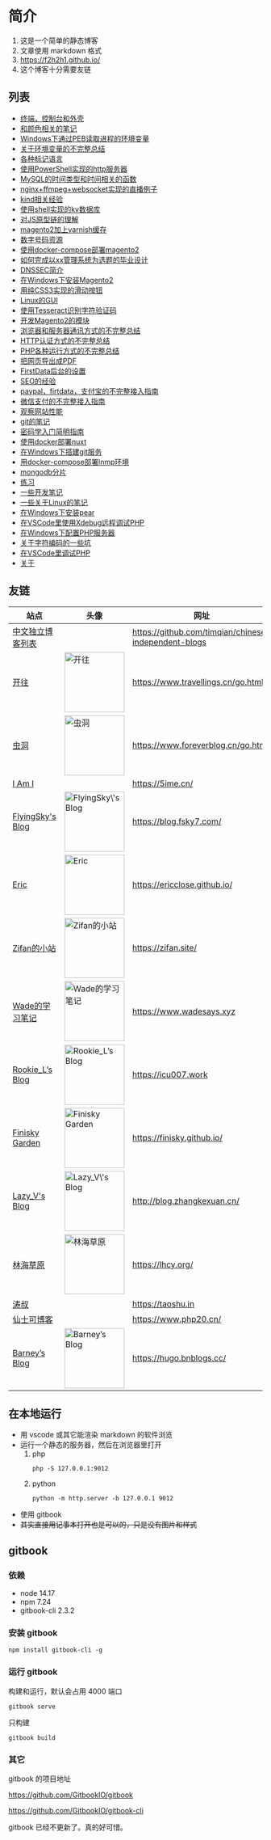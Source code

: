 简介
================================

1. 这是一个简单的静态博客
2. 文章使用 markdown 格式
3. https://f2h2h1.github.io/
4. 这个博客十分需要友链

## 列表

<!-- articleList -->
- [终端，控制台和外壳](article/终端，控制台和外壳.md)
- [和颜色相关的笔记](article/和颜色相关的笔记.md)
- [Windows下通过PEB读取进程的环境变量](article/Windows下通过PEB读取进程的环境变量.md)
- [关于环境变量的不完整总结](article/关于环境变量的不完整总结.md)
- [各种标记语言](article/各种标记语言.md)
- [使用PowerShell实现的http服务器](article/使用PowerShell实现的http服务器.md)
- [MySQL的时间类型和时间相关的函数](article/MySQL的时间类型和时间相关的函数.md)
- [nginx+ffmpeg+websocket实现的直播例子](article/nginx+ffmpeg+websocket实现的直播例子.md)
- [kind相关经验](article/kind相关经验.md)
- [使用shell实现的kv数据库](article/使用shell实现的kv数据库.md)
- [对JS原型链的理解](article/对JS原型链的理解.md)
- [magento2加上varnish缓存](article/magento2加上varnish缓存.md)
- [数字号码资源](article/数字号码资源.md)
- [使用docker-compose部署magento2](article/使用docker-compose部署magento2.md)
- [如何完成以xx管理系统为选题的毕业设计](article/如何完成以xx管理系统为选题的毕业设计.md)
- [DNSSEC简介](article/DNSSEC简介.md)
- [在Windows下安装Magento2](article/在Windows下安装Magento2.md)
- [用纯CSS3实现的滑动按钮](article/用纯CSS3实现的滑动按钮.md)
- [Linux的GUI](article/Linux的GUI.md)
- [使用Tesseract识别字符验证码](article/使用Tesseract识别字符验证码.md)
- [开发Magento2的模块](article/开发Magento2的模块.md)
- [浏览器和服务器通讯方式的不完整总结](article/浏览器和服务器通讯方式的不完整总结.md)
- [HTTP认证方式的不完整总结](article/HTTP认证方式的不完整总结.md)
- [PHP各种运行方式的不完整总结](article/PHP各种运行方式的不完整总结.md)
- [把网页导出成PDF](article/把网页导出成PDF.md)
- [FirstData后台的设置](article/FirstData后台的设置.md)
- [SEO的经验](article/SEO的经验.md)
- [paypal，firtdata，支付宝的不完整接入指南](article/paypal，firtdata，支付宝的不完整接入指南.md)
- [微信支付的不完整接入指南](article/微信支付的不完整接入指南.md)
- [观察网站性能](article/观察网站性能.md)
- [git的笔记](article/git的笔记.md)
- [密码学入门简明指南](article/密码学入门简明指南.md)
- [使用docker部署nuxt](article/使用docker部署nuxt.md)
- [在Windows下搭建git服务](article/在Windows下搭建git服务.md)
- [用docker-compose部署lnmp环境](article/用docker-compose部署lnmp环境.md)
- [mongodb分片](article/mongodb分片.md)
- [练习](article/练习.md)
- [一些开发笔记](article/一些开发笔记.md)
- [一些关于Linux的笔记](article/一些关于Linux的笔记.md)
- [在Windows下安装pear](article/在Windows下安装pear.md)
- [在VSCode里使用Xdebug远程调试PHP](article/在VSCode里使用Xdebug远程调试PHP.md)
- [在Windows下配置PHP服务器](article/在Windows下配置PHP服务器.md)
- [关于字符编码的一些坑](article/关于字符编码的一些坑.md)
- [在VSCode里调试PHP](article/在VSCode里调试PHP.md)
- [关于](article/关于.md)
<!-- articleList -->

## 友链

<!-- exchangeList -->
|站点|头像|网址|描述|
|-|-|-|-|
|[中文独立博客列表](https://github.com/timqian/chinese-independent-blogs)||https://github.com/timqian/chinese-independent-blogs||
|[开往](https://www.travellings.cn/go.html)|<img alt="开往" src="https://www.travellings.cn/assets/logo.svg" width="119" />|https://www.travellings.cn/go.html|开往-友链接力|
|[虫洞](https://www.foreverblog.cn/go.html)|<img alt="虫洞" src="https://img.foreverblog.cn/logo_en_default.png" width="119" />|https://www.foreverblog.cn/go.html|穿梭虫洞-随机访问十年之约友链博客|
|[I Am I](https://5ime.cn/)||https://5ime.cn/||
|[FlyingSky's Blog](https://blog.fsky7.com/)|<img alt="FlyingSky\'s Blog" src="https://static.fsky7.com/images/9c1d35960f638f3f34fcae0c2d8e9da1.jpg" width="119" />|https://blog.fsky7.com/|回忆化成一场长的梦。|
|[Eric](https://ericclose.github.io/)|<img alt="Eric" src="https://cdn.jsdelivr.net/gh/ericclose/cdn-assets/img/avatar.jpeg" width="119" />|https://ericclose.github.io/|To be completed...|
|[Zifan的小站](https://zifan.site/)|<img alt="Zifan的小站" src="https://zifan.site/img/py.PNG" width="119" />|https://zifan.site/|个人编程技术学习与分享|
|[Wade的学习笔记](https://www.wadesays.xyz)|<img alt="Wade的学习笔记" src="https://www.wadesays.xyz/wp-content/uploads/avatar.png" width="119" />|https://www.wadesays.xyz|什么都不会的初始化站长，分享一些学习到的技能。|
|[Rookie_L’s Blog](https://icu007.work)|<img alt="Rookie_L’s Blog" src="https://icu007.work/wp-content/uploads/2022/03/head-1.jpeg" width="119" />|https://icu007.work|记录我的日常生活&学习笔记|
|[Finisky Garden](https://finisky.github.io/)|<img alt="Finisky Garden" src="https://finisky.github.io/images/avatar.png" width="119" />|https://finisky.github.io/|Easy doesn’t enter into grown-up life.|
|[Lazy_V's Blog](http://blog.zhangkexuan.cn/)|<img alt="Lazy_V\'s Blog" src="http://blog.zhangkexuan.cn/favicon.png" width="119" />|http://blog.zhangkexuan.cn/|TALK IS CHEAP, SHOW ME THE CODE.|
|[林海草原](https://lhcy.org/)|<img alt="林海草原" src="https://gravatar.loli.net/avatar/8391fb097fff7eec5ff0a8877b94967b" width="119" />|https://lhcy.org/|愿我经历的苦难你不要经历，愿我已有的幸福你触手可及|
|[涛叔](https://taoshu.in)||https://taoshu.in||
|[仙士可博客](https://www.php20.cn/)||https://www.php20.cn/||
|[Barney’s Blog](https://hugo.bnblogs.cc/)|<img alt="Barney’s Blog" src="https://hugo.bnblogs.cc/images/img/20220215001349.png" width="119" />|https://hugo.bnblogs.cc/|All the truth is simple|
<!-- exchangeList -->

<!--
曾经添加过友链的
https://funix.cn/
https://qq52o.me/
https://www.emin.ink/
https://blog.imyan.ren/
https://tumutanzi.com/
https://blog.ihomura.cn/
https://blog.roco.work/
https://www.liuxinggang.com/
-->

## 在本地运行

- 用 vscode 或其它能渲染 markdown 的软件浏览
- 运行一个静态的服务器，然后在浏览器里打开
    1. php
        ```
        php -S 127.0.0.1:9012
        ```
    1. python
        ```
        python -m http.server -b 127.0.0.1 9012
        ```
- 使用 gitbook
- ~~其实直接用记事本打开也是可以的，只是没有图片和样式~~

## gitbook

### 依赖
- node 14.17
- npm 7.24
- gitbook-cli 2.3.2

### 安装 gitbook

```
npm install gitbook-cli -g
```

### 运行 gitbook

构建和运行，默认会占用 4000 端口
```
gitbook serve
```

只构建
```
gitbook build
```

### 其它

gitbook 的项目地址

https://github.com/GitbookIO/gitbook

https://github.com/GitbookIO/gitbook-cli

gitbook 已经不更新了。真的好可惜。
